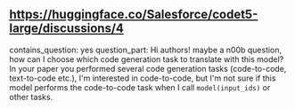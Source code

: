 ## https://huggingface.co/Salesforce/codet5-large/discussions/4

contains_question: yes
question_part: Hi authors! maybe a n00b question, how can I choose which code generation task to translate with this model? In your paper you performed several code generation tasks (code-to-code, text-to-code etc.), I'm interested in code-to-code, but I'm not sure if this model performs the code-to-code task when I call `model(input_ids)` or other tasks.